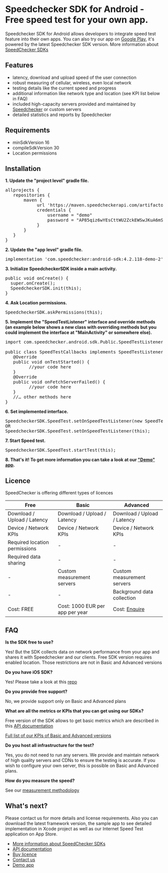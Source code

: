 # Speedchecker SDK for Android - Free speed test for your own app.

Speedchecker SDK for Android allows developers to integrate speed test feature into their own apps. You can also try our app on  [Google Play](https://play.google.com/store/apps/details?id=uk.co.broadbandspeedchecker&hl=en_US), it's powered by the latest Speedchecker SDK version. More information about [SpeedChecker SDKs](https://www.speedchecker.com/speed-test-tools/mobile-apps-and-sdks.html)

## Features
- latency, download and upload speed of the user connection
- robust measuring of cellular, wireless, even local network
- testing details like the current speed and progress
- additional information like network type and location (see KPI list below in FAQ)
- included high-capacity servers provided and maintained by [Speedchecker](https://www.speedchecker.com) or custom servers
- detailed statistics and reports by Speedchecker

## Requirements
 - minSdkVersion 16
 - compileSdkVersion 30
 - Location permissions

## Installation
**1. Update the "project level" gradle file.**
<pre>
allprojects {
   repositories {
       maven {
            url 'https://maven.speedcheckerapi.com/artifactory/libs-demo'
            credentials {
                username = "demo"
                password = "AP85qiz6wYEsCttWU2ZckEWSwJKuA6mSYcizEY"
            }
       }
   }
}
</pre>
**2. Update the "app level" gradle file.**
<pre>
implementation 'com.speedchecker:android-sdk:4.2.118-demo-2'
</pre>
**3. Initialize SpeedcheckerSDK inside a main activity.**
<pre>
public void onCreate() {
  super.onCreate();
  SpeedcheckerSDK.init(this);
}
</pre>
**4. Ask Location permissions.**
<pre>
SpeedcheckerSDK.askPermissions(this);
</pre>
**5. Implement the "SpeedTestListener" interface and override methods (an example below shows a new class with overriding methods but you could implement the interface at "MainActivity" or somewhere else).**
<pre>
import com.speedchecker.android.sdk.Public.SpeedTestListener;

public class SpeedTestCallbacks implements SpeedTestListener {
   @Override
   public void onTestStarted() {
         //your code here
   }
   @Override
   public void onFetchServerFailed() {
         //your code here
   }
   //… other methods here
}
</pre>
**6. Set implemented interface.**
<pre>
SpeedcheckerSDK.SpeedTest.setOnSpeedTestListener(new SpeedTestCallbacks());
OR 
SpeedcheckerSDK.SpeedTest.setOnSpeedTestListener(this);
</pre>
**7. Start Speed test.**
<pre>
SpeedcheckerSDK.SpeedTest.startTest(this);
</pre>
**8. That's it! To get more information you can take a look at our ["Demo" app](https://github.com/speedchecker/speedchecker-sdk-android/tree/master).**

## Licence 
SpeedChecker is offering different types of licences

| Free  | Basic  | Advanced |
| ------------- | ------------- | ------------- |
| Download / Upload / Latency  | Download / Upload / Latency  | Download / Upload / Latency  |
| Device / Network KPIs  | Device / Network KPIs  | Device / Network KPIs  |
| Required location permissions | - | - |
| Required data sharing | - | - |
| - | Custom measurement servers | Custom measurement servers |
| - | - | Background data collection |
| Cost: FREE | Cost: 1000 EUR per app per year | Cost: [Enquire](https://www.speedchecker.com/contact-us.html) |

## FAQ

**Is the SDK free to use?**

Yes! But the SDK collects data on network performance from your app and shares it with Speedchecker and our clients. Free SDK version requires enabled location. Those restrictions are not in Basic and Advanced versions

**Do you have iOS SDK?**

Yes! Please take a look at this [repo](https://github.com/speedchecker/speedchecker-sdk-ios)

**Do you provide free support?**

No, we provide support only on Basic and Advanced plans

**What are all the metrics or KPIs that you can get using our SDKs?**

Free version of the SDK allows to get basic metrics which are described in this [API documentation](https://github.com/speedchecker/speedchecker-sdk-android/wiki/API-documentation)

[Full list of our KPIs of Basic and Advanced versions](https://www.speedchecker.com/broadband-data/kpis.html)


**Do you host all infrastructure for the test?**

Yes, you do not need to run any servers. We provide and maintain network of high quality servers and CDNs to ensure the testing is accurate. If you wish to configure your own server, this is possible on Basic and Advanced plans.

**How do you measure the speed?**

See our [measurement methodology](https://www.speedchecker.com/broadband-data/measurement-method.html)

## What's next?
Please contact us for more details and license requirements. Also you can download the latest framework version, the sample app to see detailed implementation in Xcode project as well as our Internet Speed Test application on App Store.
- [More information about SpeedChecker SDKs](https://www.speedchecker.com/speed-test-tools/mobile-apps-and-sdks.html)
- [API documentation](https://github.com/speedchecker/speedchecker-sdk-android/wiki/API-documentation)
- [Buy licence](https://www.speedchecker.com/contact-us.html)
- [Contact us](https://www.speedchecker.com/contact-us.html)
- [Demo app](https://github.com/speedchecker/speedchecker-sdk-android/tree/master)
